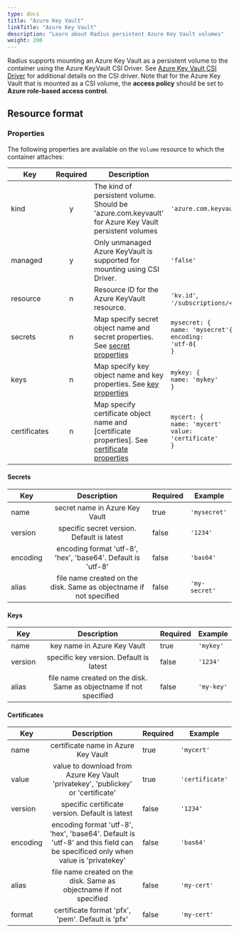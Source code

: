 ```yaml
---
type: docs
title: "Azure Key Vault"
linkTitle: "Azure Key Vault"
description: "Learn about Radius persistent Azure Key Vault volumes"
weight: 200
---
```


Radius supports mounting an Azure Key Vault as a persistent volume to the container using the Azure KeyVault CSI Driver. See [Azure Key Vault CSI Driver](https://azure.github.io/secrets-store-csi-driver-provider-azure/demos/standard-walkthrough/) for additional details on the CSI driver. Note that for the Azure Key Vault that is mounted as a CSI volume, the **access policy** should be set to **Azure role-based access control**.

## Resource format

### Properties

The following properties are available on the `Volume` resource to which the container attaches:

| Key  | Required | Description | Example |
|------|:--------:|-------------|---------|
| kind | y | The kind of persistent volume. Should be 'azure.com.keyvault' for Azure Key Vault persistent volumes | `'azure.com.keyvault'`
| managed | y | Only unmanaged Azure KeyVault is supported for mounting using CSI Driver. | `'false'`
| resource | n | Resource ID for the Azure KeyVault resource. | `'kv.id'`, `'/subscriptions/<subscription>/resourceGroups/<rg/providers/Microsoft.KeyVault/vaults/<keyvaultname>'`
| secrets | n | Map specify secret object name and secret properties. See [secret properties](#secrets) | <code>mysecret: {<br>name: 'mysecret'{<br>encoding: 'utf-8{<br>}</code>
| keys | n | Map specify key object name and key properties. See [key properties](#keys) | <code>mykey: {<br>name: 'mykey'<br>}</code>
| certificates | n | Map specify certificate object name and [certificate properties]. See [certificate properties](#certificate) | <code>mycert: {<br>name: 'mycert'<br>value: 'certificate'<br>}</code>

#### Secrets

| Key  | Description | Required | Example |
|------|:--------:|-------------|---------|
| name | secret name in Azure Key Vault | true | `'mysecret'`
| version | specific secret version. Default is latest | false | `'1234'`
| encoding | encoding format 'utf-8', 'hex', 'base64'. Default is 'utf-8' | false | `'bas64'`
| alias | file name created on the disk. Same as objectname if not specified | false | `'my-secret'`

#### Keys

| Key  | Description | Required | Example |
|------|:--------:|-------------|---------|
| name | key name in Azure Key Vault | true | `'mykey'`
| version | specific key version. Default is latest | false | `'1234'`
| alias | file name created on the disk. Same as objectname if not specified | false | `'my-key'`

#### Certificates

| Key  | Description | Required | Example |
|------|:--------:|-------------|---------|
| name | certificate name in Azure Key Vault | true | `'mycert'`
| value | value to download from Azure Key Vault 'privatekey', 'publickey' or 'certificate' | true | `'certificate'`
| version | specific certificate version. Default is latest | false | `'1234'`
| encoding | encoding format 'utf-8', 'hex', 'base64'. Default is 'utf-8' and this field can be specificed only when value is 'privatekey' | false | `'bas64'`
| alias | file name created on the disk. Same as objectname if not specified | false | `'my-cert'`
| format | certificate format 'pfx', 'pem'. Default is 'pfx' | false | `'my-cert'`
